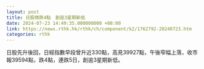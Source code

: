 ```yaml
---
layout: post
title: 日股微跌4點　創逾3星期新低
date: 2024-07-23 14:49:35.000000000 +08:00
link: https://news.rthk.hk/rthk/ch/component/k2/1762792-20240723.htm
categories: rthk
---
```


日股先升後回，日經指數早段曾升近330點，高見39927點，午後窄幅上落，收市報39594點，跌4點，連跌5日，創逾3星期新低。
